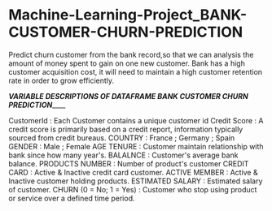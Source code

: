 # Machine-Learning-Project_BANK-CUSTOMER-CHURN-PREDICTION
Predict churn customer from the bank record,so that we can analysis the amount of money spent to gain on one new customer.  Bank has a high customer acquisition cost, it will need to maintain a high customer retention rate in order to grow efficiently.

_____________________________________________VARIABLE DESCRIPTIONS OF DATAFRAME BANK CUSTOMER CHURN PREDICTION_________________________________________________

CustomerId : Each Customer contains a unique customer id 
Credit Score : A credit score is primarily based on a credit report, information typically sourced from credit bureaus.
COUNTRY : France ; Germany ; Spain                                                                                                                                                                                                                                                                                                                                                                                                                                                                                                                                                                                                                                                                                                                                                                                                                                           
GENDER : Male ; Female
AGE 
TENURE : Customer maintain relationship with bank since how many year's.
BALALNCE : Customer's average bank balance.
PRODUCTS NUMBER : Number of product's customer 
CREDIT CARD : Active & Inactive credit card customer.
ACTIVE MEMBER : Active & Inactive customer holding products.
ESTIMATED SALARY : Estimated salary of customer.
CHURN (0 = No; 1 = Yes) : Customer who stop using product or service over a defined time period. 
